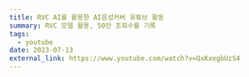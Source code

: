 ```yaml
---
title: RVC AI를 활용한 AI음성커버 유튜브 활동
summary: RVC 모델 활용, 50만 조회수를 기록
tags:
  - youtube
date: 2023-07-13
external_link: https://www.youtube.com/watch?v=QxKxegbUzS4
---
```

